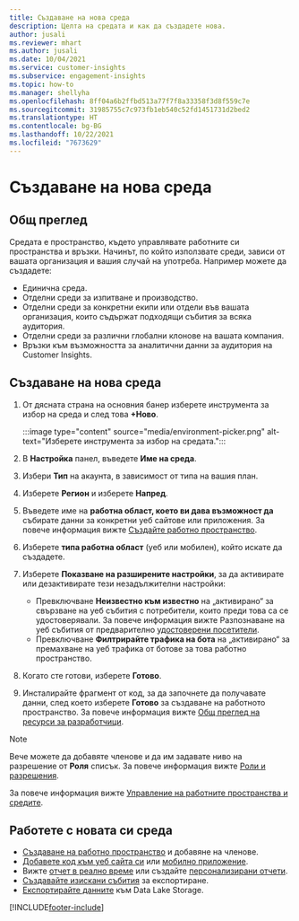 ```yaml
---
title: Създаване на нова среда
description: Целта на средата и как да създадете нова.
author: jusali
ms.reviewer: mhart
ms.author: jusali
ms.date: 10/04/2021
ms.service: customer-insights
ms.subservice: engagement-insights
ms.topic: how-to
ms.manager: shellyha
ms.openlocfilehash: 8ff04a6b2ffbd513a77f7f8a33358f3d8f559c7e
ms.sourcegitcommit: 31985755c7c973fb1eb540c52fd1451731d2bed2
ms.translationtype: HT
ms.contentlocale: bg-BG
ms.lasthandoff: 10/22/2021
ms.locfileid: "7673629"
---
```

# <a name="create-a-new-environment"></a>Създаване на нова среда 

## <a name="overview"></a>Общ преглед

Средата е пространство, където управлявате работните си пространства и връзки. Начинът, по който използвате среди, зависи от вашата организация и вашия случай на употреба. Например можете да създадете:

- Единична среда.
- Отделни среди за изпитване и производство.
- Отделни среди за конкретни екипи или отдели във вашата организация, които съдържат подходящи събития за всяка аудитория.
- Отделни среди за различни глобални клонове на вашата компания.
- Връзки към възможността за аналитични данни за аудитория на Customer Insights.

## <a name="create-a-new-environment"></a>Създаване на нова среда

1. От дясната страна на основния банер изберете инструмента за избор на среда и след това **+Ново**.

   :::image type="content" source="media/environment-picker.png" alt-text="Изберете инструмента за избор на средата.":::

1. В **Настройка** панел, въведете **Име на среда**.

1. Избери **Тип** на акаунта, в зависимост от типа на вашия план.

1. Изберете **Регион** и изберете **Напред**. 

1. Въведете име на **работна област, което ви дава възможност да** събирате данни за конкретни уеб сайтове или приложения. За повече информация вижте [Създайте работно пространство](create-workspace.md).

1. Изберете **типа работна област** (уеб или мобилен), който искате да създадете. 

1. Изберете **Показване на разширените настройки**, за да активирате или дезактивирате тези незадължителни настройки:

   - Превключване **Неизвестно към известно** на „активирано“ за свързване на уеб събития с потребители, които преди това са се удостоверявали. За повече информация вижте Разпознаване на уеб събития от предварително [удостоверени посетители](unknown-to-known.md).
   - Превключване **Филтрирайте трафика на бота** на „активирано“ за премахване на уеб трафика от ботове за това работно пространство. 

1. Когато сте готови, изберете **Готово**. 

1. Инсталирайте фрагмент от код, за да започнете да получавате данни, след което изберете **Готово** за създаване на работното пространство. За повече информация вижте [Общ преглед на ресурси за разработчици](developer-resources.md).

> [!NOTE]
> Вече можете да добавяте членове и да им задавате ниво на разрешение от **Роля** списък. За повече информация вижте [Роли и разрешения](user-roles.md). 

За повече информация вижте [Управление на работните пространства и средите](manage-environments-workspaces.md).

## <a name="work-with-your-new-environment"></a>Работете с новата си среда

- [Създаване на работно пространство](../engagement-insights/create-workspace.md) и добавяне на членове.
- [Добавете код към уеб сайта си](../engagement-insights/instrument-website.md) или [мобилно приложение](../engagement-insights/developer-resources.md#capture-events-from-mobile-apps).
- Вижте [отчет в реално време](../engagement-insights/view-reports.md) или създайте [персонализирани отчети](../engagement-insights/custom-reports.md).
- [Създавайте изискани събития](../engagement-insights/refined-events.md) за експортиране.
- [Експортирайте данните](../engagement-insights/export-events.md) към Data Lake Storage.

[!INCLUDE[footer-include](../includes/footer-banner.md)]
